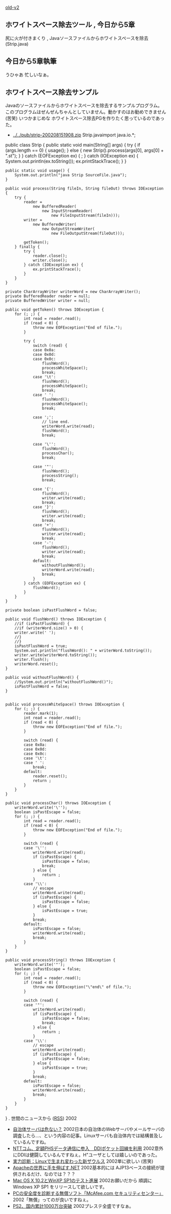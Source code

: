 [old-v2](ig020726-orig.html)

## ホワイトスペース除去ツール , 今日から5章

尻に火が付きまくり , Javaソースファイルからホワイトスペースを除去(Strip.java)

## 今日から5章執筆

うひゃあ 忙しいなぁ。

## ホワイトスペース除去サンプル

Javaのソースファイルからホワイトスペースを除去するサンプルプログラム。このプログラムはぜんぜんちゃんとしていません。動かすのはお勧めできません
(苦笑) いつかまじめな ホワイトスペース除去PGを作りたく思っているのであった。

* [../../pub/strip-200208151908.zip](../../pub/strip-200208151908.zip)
Strip.javaimport java.io.*;

public class Strip {
    public static void main(String[] args) {
        try {
            if (args.length == 0) {
                usage();
            } else {
                new Strip().process(args[0], args[0] + ".st");
            }
        } catch (EOFException ex) {
            ;
        } catch (IOException ex) {
            System.out.println(ex.toString());
            ex.printStackTrace();
        }
    }

    public static void usage() {
        System.out.println("java Strip SourceFile.java");
    }

    public void process(String fileIn, String fileOut) throws IOException {
        try {
            reader =
                new BufferedReader(
                    new InputStreamReader(
                        new FileInputStream(fileIn)));
            writer =
                new BufferedWriter(
                    new OutputStreamWriter(
                        new FileOutputStream(fileOut)));

            getToken();
        } finally {
            try {
                reader.close();
                writer.close();
            } catch (IOException ex) {
                ex.printStackTrace();
            }
        }
    }

    private CharArrayWriter writerWord = new CharArrayWriter();
    private BufferedReader reader = null;
    private BufferedWriter writer = null;

    public void getToken() throws IOException {
        for (; ;) {
            int read = reader.read();
            if (read < 0) {
                throw new EOFException("End of file.");
            }

            try {
                switch (read) {
                case 0x0a:
                case 0x0d:
                case 0x0c:
                    flushWord();
                    processWhiteSpace();
                    break;
                case '\t':
                    flushWord();
                    processWhiteSpace();
                    break;
                case ' ':
                    flushWord();
                    processWhiteSpace();
                    break;

                case ';':
                    // line end.
                    writerWord.write(read);
                    flushWord();
                    break;

                case '\'':
                    flushWord();
                    processChar();
                    break;

                case '"':
                    flushWord();
                    processString();
                    break;

                case '{':
                    flushWord();
                    writer.write(read);
                    break;
                case '}':
                    flushWord();
                    writer.write(read);
                    break;
                case '+':
                    flushWord();
                    writer.write(read);
                    break;
                case '-':
                    flushWord();
                    writer.write(read);
                    break;
                default:
                    withoutFlushWord();
                    writerWord.write(read);
                    break;
                }
            } catch (EOFException ex) {
                flushWord();
            }
        }
    }

    private boolean isPastFlushWord = false;

    public void flushWord() throws IOException {
        //if (isPastFlushWord) {
        //if (writerWord.size() > 0) {
        writer.write(' ');
        //}
        //}
        isPastFlushWord = true;
        System.out.println("flushWord(): " + writerWord.toString());
        writer.write(writerWord.toString());
        writer.flush();
        writerWord.reset();
    }

    public void withoutFlushWord() {
        //System.out.println("withoutFlushWord()");
        isPastFlushWord = false;
    }


    public void processWhiteSpace() throws IOException {
        for (; ;) {
            reader.mark(1);
            int read = reader.read();
            if (read < 0) {
                throw new EOFException("End of file.");
            }

            switch (read) {
            case 0x0a:
            case 0x0d:
            case 0x0c:
            case '\t':
            case ' ':
                break;
            default:
                reader.reset();
                return ;
            }
        }
    }

    public void processChar() throws IOException {
        writerWord.write('\'');
        boolean isPastEscape = false;
        for (; ;) {
            int read = reader.read();
            if (read < 0) {
                throw new EOFException("End of file.");
            }

            switch (read) {
            case '\'':
                writerWord.write(read);
                if (isPastEscape) {
                    isPastEscape = false;
                    break;
                } else {
                    return ;
                }
            case '\\':
                // escape
                writerWord.write(read);
                if (isPastEscape) {
                    isPastEscape = false;
                } else {
                    isPastEscape = true;
                }
                break;
            default:
                isPastEscape = false;
                writerWord.write(read);
                break;
            }
        }
    }

    public void processString() throws IOException {
        writerWord.write('"');
        boolean isPastEscape = false;
        for (; ;) {
            int read = reader.read();
            if (read < 0) {
                throw new EOFException("\"end\" of file.");
            }

            switch (read) {
            case '"':
                writerWord.write(read);
                if (isPastEscape) {
                    isPastEscape = false;
                    break;
                } else {
                    return ;
                }
            case '\\':
                // escape
                writerWord.write(read);
                if (isPastEscape) {
                    isPastEscape = false;
                } else {
                    isPastEscape = true;
                }
                break;
            default:
                isPastEscape = false;
                writerWord.write(read);
                break;
            }
        }
    }
}
.
世間のニュースから ([RSS](ig020726-news.xml)) 2002
* [自治体サーバは危ない？](http://www.zdnet.co.jp/news/0207/25/njbt_07.html)  2002日本の自治体のWebサーバやメールサーバの調査したら…、という内容の記事。Linuxサーバも自治体内では結構普及しているんですね。
* [NTTコム、定額PHSデータ通信に参入　DDIポケット回線を利用](http://www.zdnet.co.jp/news/0207/26/njbt_07.html)  2002意外にDDIは健闘しているんですねぇ。H"ユーザとしては嬉しいのであった。
* [実力診断：Linuxで生まれ変わった新ザウルス](http://biztech.nikkeibp.co.jp/wcs/show/leaf?CID=onair/biztech/pc/198017)  2002単に欲しい (苦笑)
* [Apacheの世界に手を伸ばす.NET](http://www.zdnet.co.jp/news/0207/25/ne00_apache.html)  2002基本的には AJP13ベースの接続が提供されるだけ、なのでは？？？
* [Mac OS X 10.2とWinXP SP1のテスト進展](http://www.zdnet.co.jp/news/0207/25/nebt_09.html)  2002お願いだから 順調に Windows XP SP1 をリリースして欲しいです。
* [PCの安全度を診断する無償ソフト「McAfee.com セキュリティセンター」](http://www.zdnet.co.jp/news/0207/25/njbt_01.html)  2002「無償」ってのが良いですねぇ。
* [PS2、国内累計1000万台突破](http://www.zdnet.co.jp/news/0207/25/njbt_10.html)  2002プレステ全盛ですなぁ。